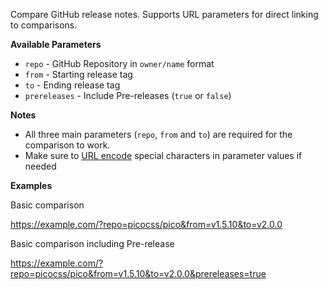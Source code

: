 <!-- Simple getting started guide -- Used as a placeholder page -->

Compare GitHub release notes. Supports URL parameters for direct linking to comparisons.

**Available Parameters**

- `repo` - GitHub Repository in `owner/name` format
- `from` - Starting release tag
- `to` - Ending release tag
- `prereleases` - Include Pre-releases (`true` or `false`)

**Notes**

- All three main parameters (`repo`, `from` and `to`) are required for the comparison to work.
- Make sure to [URL encode](https://en.wikipedia.org/wiki/Percent-encoding) special characters in parameter values if needed

**Examples**

Basic comparison

<https://example.com/?repo=picocss/pico&from=v1.5.10&to=v2.0.0>

Basic comparison including Pre-release

<https://example.com/?repo=picocss/pico&from=v1.5.10&to=v2.0.0&prereleases=true>
